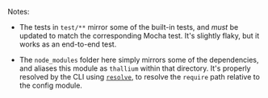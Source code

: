 Notes:

- The tests in `test/**` mirror some of the built-in tests, and *must* be updated to match the corresponding Mocha test. It's slightly flaky, but it works as an end-to-end test.

- The `node_modules` folder here simply mirrors some of the dependencies, and aliases this module as `thallium` within that directory. It's properly resolved by the CLI using [`resolve`](http://npm.im/resolve), to resolve the `require` path relative to the config module.
